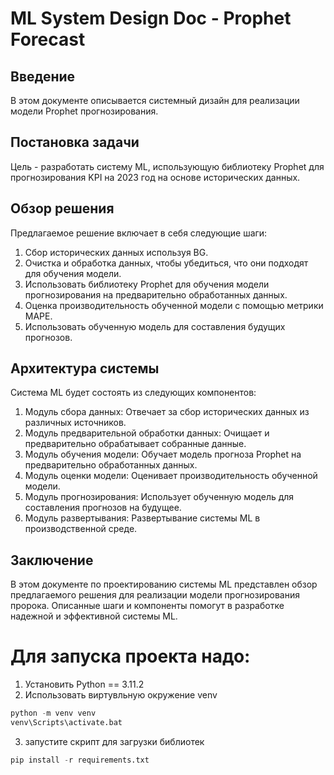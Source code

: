 # ML System Design Doc - Prophet Forecast

## Введение

В этом документе описывается системный дизайн для реализации модели Prophet прогнозирования.

## Постановка задачи

Цель - разработать систему ML, использующую библиотеку Prophet для прогнозирования KPI на 2023 год на основе исторических данных.

## Обзор решения

Предлагаемое решение включает в себя следующие шаги:

1. Сбор исторических данных используя BG.
2. Очистка и обработка данных, чтобы убедиться, что они подходят для обучения модели.
3. Использовать библиотеку Prophet для обучения модели прогнозирования на предварительно обработанных данных.
4. Оценка производительность обученной модели с помощью метрики MAPE.
5. Использовать обученную модель для составления будущих прогнозов.

## Архитектура системы

Система ML будет состоять из следующих компонентов:

1. Модуль сбора данных: Отвечает за сбор исторических данных из различных источников.
2. Модуль предварительной обработки данных: Очищает и предварительно обрабатывает собранные данные.
3. Модуль обучения модели: Обучает модель прогноза Prophet на предварительно обработанных данных.
4. Модуль оценки модели: Оценивает производительность обученной модели.
5. Модуль прогнозирования: Использует обученную модель для составления прогнозов на будущее.
6. Модуль развертывания: Развертывание системы ML в производственной среде.

## Заключение

В этом документе по проектированию системы ML представлен обзор предлагаемого решения для реализации модели прогнозирования пророка. Описанные шаги и компоненты помогут в разработке надежной и эффективной системы ML.

# Для запуска проекта надо:

1. Установить Python == 3.11.2
2. Использовать виртувльную окружение venv 
```python
python -m venv venv
venv\Scripts\activate.bat
```
3. запустите скрипт для загрузки библиотек 
```python
pip install -r requirements.txt
```
